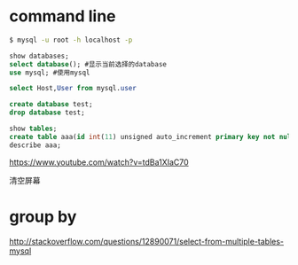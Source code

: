 # command line

```bash
$ mysql -u root -h localhost -p
```

```sql
show databases;
select database(); #显示当前选择的database
use mysql; #使用mysql

select Host,User from mysql.user

create database test;
drop database test;

show tables;
create table aaa(id int(11) unsigned auto_increment primary key not null,username varchar(25) not null,passwd varchar(25) not null,email varchar(40) not null);
describe aaa;
```

https://www.youtube.com/watch?v=tdBa1XIaC70

<C-l> 清空屏幕

# group by

http://stackoverflow.com/questions/12890071/select-from-multiple-tables-mysql
